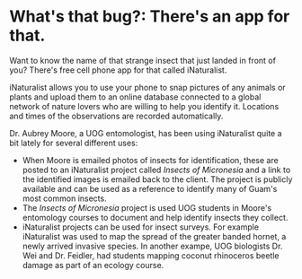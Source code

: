 # What's that bug?: There's an app for that.

Want to know the name of that strange insect that just landed in front of you? There's free cell phone app for that
called iNaturalist. 

iNaturalist allows you to use your phone to snap pictures of any animals or plants and upload them to an online database connected to a global network
of nature lovers who are willing to help you identify it. Locations and times of the observations are recorded automatically.

Dr. Aubrey Moore, a UOG entomologist, has been using iNaturalist quite a bit lately for several different uses:

* When Moore is emailed photos of insects for identification, these are posted to an iNaturalist project called *Insects of Micronesia* and a link 
to the identified images is emailed back to the client. The project is publicly available and can be used as a reference to identify many of Guam's most common insects.
* The *Insects of Micronesia* project is used UOG students in Moore's entomology courses to document and help identify insects they collect. 
* iNaturalist projects can be used for insect surveys. For example iNaturalist was used to map the spread of the greater banded hornet, a newly arrived invasive species. In another exampe, UOG biologists Dr. Wei and Dr. Feidler, had students mapping coconut rhinoceros beetle damage as part of an ecology course. 
